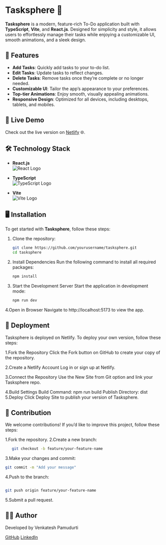 # Tasksphere 📝

**Tasksphere** is a modern, feature-rich To-Do application built with **TypeScript**, **Vite**, and **React.js**. Designed for simplicity and style, it allows users to effortlessly manage their tasks while enjoying a customizable UI, smooth animations, and a sleek design.

## 🌟 Features

- **Add Tasks**: Quickly add tasks to your to-do list.
- **Edit Tasks**: Update tasks to reflect changes.
- **Delete Tasks**: Remove tasks once they’re complete or no longer needed.
- **Customizable UI**: Tailor the app’s appearance to your preferences.
- **Top-tier Animations**: Enjoy smooth, visually appealing animations.
- **Responsive Design**: Optimized for all devices, including desktops, tablets, and mobiles.

## 🚀 Live Demo

Check out the live version on [Netlify](https://tasksphere-509.netlify.app/) 🌐.

## 🛠 Technology Stack

- **React.js**  
  ![React Logo](https://img.icons8.com/?size=100&id=t4YbEbA834uH&format=png&color=000000)

- **TypeScript**  
  ![TypeScript Logo](https://img.icons8.com/?size=100&id=uJM6fQYqDaZK&format=png&color=000000)

- **Vite**  
  ![Vite Logo](https://img.icons8.com/?size=100&id=YO3YqSaTOu5K&format=png&color=000000)

## 🖥️ Installation

To get started with **Tasksphere**, follow these steps:

1. Clone the repository:
   ```bash
   git clone https://github.com/yourusername/tasksphere.git
   cd tasksphere
2. Install Dependencies
   Run the following command to install all required packages:
   ```bash
   npm install
3. Start the Development Server
   Start the application in development mode:
   ```bash
   npm run dev
4.Open in Browser
  Navigate to http://localhost:5173 to view the app.

## 🚀 Deployment
Tasksphere is deployed on Netlify. To deploy your own version, follow these steps:

1.Fork the Repository
  Click the Fork button on GitHub to create your copy of the repository.

2.Create a Netlify Account
  Log in or sign up at Netlify.

3.Connect the Repository
  Use the New Site from Git option and link your Tasksphere repo.

4.Build Settings
  Build Command: npm run build
  Publish Directory: dist
5.Deploy
  Click Deploy Site to publish your version of Tasksphere.

## 🤝 Contribution

We welcome contributions! If you’d like to improve this project, follow these steps:

1.Fork the repository.
2.Create a new branch:
```bash
   git checkout -b feature/your-feature-name
```
3.Make your changes and commit:
```bash
git commit -m "Add your message"
```
4.Push to the branch:
```bash

git push origin feature/your-feature-name
```
5.Submit a pull request.

## 👩‍💻 Author

Developed by Venkatesh Pamudurti

[GitHub](https://github.com/Venkat5674/)
[LinkedIn](https://www.linkedin.com/in/venkatesh-pamudurti-2a134a252/)
